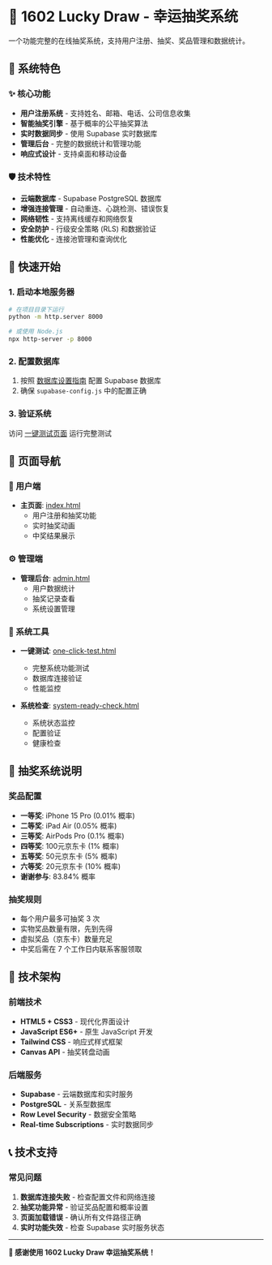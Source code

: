 # 🎯 1602 Lucky Draw - 幸运抽奖系统

一个功能完整的在线抽奖系统，支持用户注册、抽奖、奖品管理和数据统计。

## 🌟 系统特色

### ✨ 核心功能
- **用户注册系统** - 支持姓名、邮箱、电话、公司信息收集
- **智能抽奖引擎** - 基于概率的公平抽奖算法
- **实时数据同步** - 使用 Supabase 实时数据库
- **管理后台** - 完整的数据统计和管理功能
- **响应式设计** - 支持桌面和移动设备

### 🛡️ 技术特性
- **云端数据库** - Supabase PostgreSQL 数据库
- **增强连接管理** - 自动重连、心跳检测、错误恢复
- **网络韧性** - 支持离线缓存和网络恢复
- **安全防护** - 行级安全策略 (RLS) 和数据验证
- **性能优化** - 连接池管理和查询优化

## 🚀 快速开始

### 1. 启动本地服务器
```bash
# 在项目目录下运行
python -m http.server 8000

# 或使用 Node.js
npx http-server -p 8000
```

### 2. 配置数据库
1. 按照 [数据库设置指南](SETUP_DATABASE.md) 配置 Supabase 数据库
2. 确保 `supabase-config.js` 中的配置正确

### 3. 验证系统
访问 [一键测试页面](http://localhost:8000/one-click-test.html) 运行完整测试

## 📱 页面导航

### 🎯 用户端
- **主页面**: [index.html](http://localhost:8000/index.html)
  - 用户注册和抽奖功能
  - 实时抽奖动画
  - 中奖结果展示

### ⚙️ 管理端
- **管理后台**: [admin.html](http://localhost:8000/admin.html)
  - 用户数据统计
  - 抽奖记录查看
  - 系统设置管理

### 🔧 系统工具
- **一键测试**: [one-click-test.html](http://localhost:8000/one-click-test.html)
  - 完整系统功能测试
  - 数据库连接验证
  - 性能监控

- **系统检查**: [system-ready-check.html](http://localhost:8000/system-ready-check.html)
  - 系统状态监控
  - 配置验证
  - 健康检查

## 🎲 抽奖系统说明

### 奖品配置
- **一等奖**: iPhone 15 Pro (0.01% 概率)
- **二等奖**: iPad Air (0.05% 概率)
- **三等奖**: AirPods Pro (0.1% 概率)
- **四等奖**: 100元京东卡 (1% 概率)
- **五等奖**: 50元京东卡 (5% 概率)
- **六等奖**: 20元京东卡 (10% 概率)
- **谢谢参与**: 83.84% 概率

### 抽奖规则
- 每个用户最多可抽奖 3 次
- 实物奖品数量有限，先到先得
- 虚拟奖品（京东卡）数量充足
- 中奖后需在 7 个工作日内联系客服领取

## 🔧 技术架构

### 前端技术
- **HTML5 + CSS3** - 现代化界面设计
- **JavaScript ES6+** - 原生 JavaScript 开发
- **Tailwind CSS** - 响应式样式框架
- **Canvas API** - 抽奖转盘动画

### 后端服务
- **Supabase** - 云端数据库和实时服务
- **PostgreSQL** - 关系型数据库
- **Row Level Security** - 数据安全策略
- **Real-time Subscriptions** - 实时数据同步

## 📞 技术支持

### 常见问题
1. **数据库连接失败** - 检查配置文件和网络连接
2. **抽奖功能异常** - 验证奖品配置和概率设置
3. **页面加载错误** - 确认所有文件路径正确
4. **实时功能失效** - 检查 Supabase 实时服务状态

---

**🎉 感谢使用 1602 Lucky Draw 幸运抽奖系统！**
